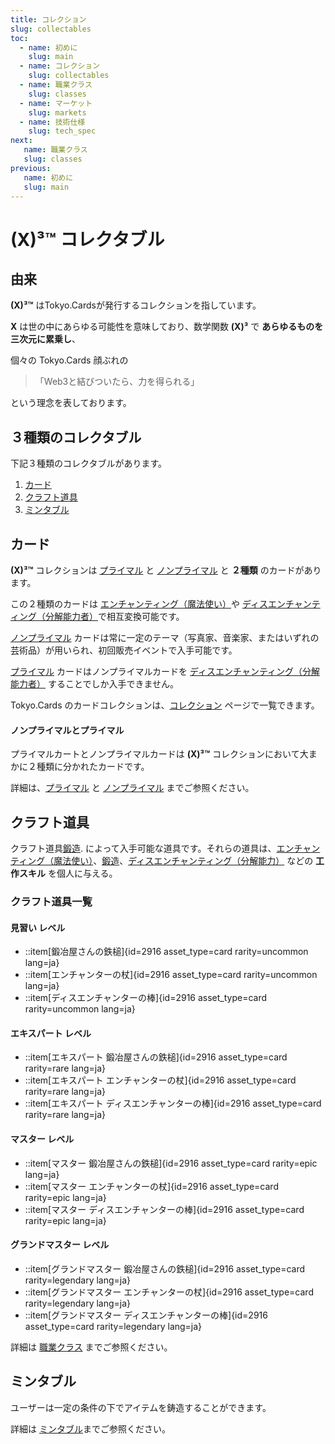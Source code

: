```yaml
---
title: コレクション
slug: collectables
toc:
  - name: 初めに 
    slug: main 
  - name: コレクション 
    slug: collectables 
  - name: 職業クラス 
    slug: classes 
  - name: マーケット 
    slug: markets 
  - name: 技術仕様 
    slug: tech_spec 
next: 
   name: 職業クラス
   slug: classes 
previous: 
   name: 初めに 
   slug: main 
---
```


# __(X)³™__ コレクタブル

## 由来
__(X)³™__ はTokyo.Cardsが発行するコレクションを指しています。

__X__ は世の中にあらゆる可能性を意味しており、数学関数 __(X)³__ で __あらゆるものを三次元に累乗し__、

個々の Tokyo.Cards 顔ぶれの 

> 「Web3と結びついたら、力を得られる」

という理念を表しております。

## ３種類のコレクタブル

下記３種類のコレクタブルがあります。

1. [カード](#カード)
2. [クラフト道具](#クラフト道具)
3. [ミンタブル](#ミンタブル)


## カード
__(X)³™__ コレクションは [プライマル](/wiki/?slug=/collectables/primals&lang=ja) と [ノンプライマル](/wiki/?slug=/collectables/non_primals&lang=ja) と __２種類__ のカードがあります。

この２種類のカードは [エンチャンティング（魔法使い）](/wiki/?slug=classes&lang=ja#enchanter)や [ディスエンチャンティング（分解能力者）](/wiki/?slug=classes&lang=ja#disenchanter)で相互変換可能です。

[ノンプライマル](/wiki/?slug=/collectables/non_primals&lang=ja) カードは常に一定のテーマ（写真家、音楽家、またはいずれの芸術品）が用いられ、初回販売イベントで入手可能です。

[プライマル](/wiki/?slug=/collectables/primals&lang=ja) カードはノンプライマルカードを [ディスエンチャンティング（分解能力者）](/wiki/?slug=classes&lang=ja#disenchanter) することでしか入手できません。


Tokyo.Cards のカードコレクションは、[コレクション](/collections/?lang=ja) ページで一覧できます。

#### ノンプライマルとプライマル

プライマルカートとノンプライマルカードは __(X)³™__ コレクションにおいて大まかに２種類に分かれたカードです。

詳細は、[プライマル](/wiki/?slug=/collectables/primals&lang=ja) と [ノンプライマル](/wiki/?slug=/collectables/non_primals&lang=ja) までご参照ください。

## クラフト道具
クラフト道具[鍛造](/wiki/?slug=classes&lang=ja#forger). によって入手可能な道具です。それらの道具は、[エンチャンティング（魔法使い）](/wiki/?slug=classes&lang=ja#enchanter)、[鍛造](/wiki/?slug=classes&lang=ja#forger)、[ディスエンチャンティング（分解能力）](/wiki/?slug=classes&lang=ja#disenchanter) などの __工作スキル__ を個人に与える。

### クラフト道具一覧

#### 見習い レベル 
- ::item[鍛冶屋さんの鉄槌]{id=2916 asset_type=card rarity=uncommon lang=ja} 
- ::item[エンチャンターの杖]{id=2916 asset_type=card rarity=uncommon lang=ja} 
- ::item[ディスエンチャンターの棒]{id=2916 asset_type=card rarity=uncommon lang=ja} 

#### エキスパート レベル 
- ::item[エキスパート 鍛冶屋さんの鉄槌]{id=2916 asset_type=card rarity=rare lang=ja} 
- ::item[エキスパート エンチャンターの杖]{id=2916 asset_type=card rarity=rare lang=ja} 
- ::item[エキスパート ディスエンチャンターの棒]{id=2916 asset_type=card rarity=rare lang=ja} 

#### マスター レベル 
- ::item[マスター 鍛冶屋さんの鉄槌]{id=2916 asset_type=card rarity=epic lang=ja} 
- ::item[マスター エンチャンターの杖]{id=2916 asset_type=card rarity=epic lang=ja} 
- ::item[マスター ディスエンチャンターの棒]{id=2916 asset_type=card rarity=epic lang=ja} 

#### グランドマスター レベル
- ::item[グランドマスター 鍛冶屋さんの鉄槌]{id=2916 asset_type=card rarity=legendary lang=ja} 
- ::item[グランドマスター エンチャンターの杖]{id=2916 asset_type=card rarity=legendary lang=ja} 
- ::item[グランドマスター ディスエンチャンターの棒]{id=2916 asset_type=card rarity=legendary lang=ja} 

詳細は [職業クラス](/wiki/slug=classes&lang=ja) までご参照ください。

## ミンタブル
ユーザーは一定の条件の下でアイテムを鋳造することができます。

詳細は [ミンタブル](#mintable)までご参照ください。

